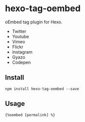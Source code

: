# hexo-tag-oembed
oEmbed tag plugin for Hexo.

* Twitter
* Youtube
* Vimeo
* Flickr
* Instagram
* Gyazo
* Codepen

## Install
```
npm install hexo-tag-oembed --save
```

## Usage
```
{%oembed [permalink] %}
```